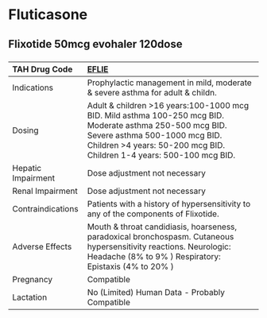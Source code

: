 # Fluticasone

## Flixotide 50mcg evohaler 120dose

##### 

| TAH Drug Code      | [EFLIE](https://www.tahsda.org.tw/drugs/hissearch.php?drug_code=EFLIE)                                                                                                                                             |
|:-------------------|:-------------------------------------------------------------------------------------------------------------------------------------------------------------------------------------------------------------------|
| Indications        | Prophylactic management in mild, moderate & severe asthma for adult & childn.                                                                                                                                      |
| Dosing             | Adult & children >16 years:100-1000 mcg BID. Mild asthma 100-250 mcg BID. Moderate asthma 250-500 mcg BID. Severe asthma 500-1000 mcg BID. Children >4 years: 50-200 mcg BID. Children 1-4 years: 500-100 mcg BID. |
| Hepatic Impairment | Dose adjustment not necessary                                                                                                                                                                                      |
| Renal Impairment   | Dose adjustment not necessary                                                                                                                                                                                      |
| Contraindications  | Patients with a history of hypersensitivity to any of the components of Flixotide.                                                                                                                                 |
| Adverse Effects    | Mouth & throat candidiasis, hoarseness, paradoxical bronchospasm. Cutaneous hypersensitivity reactions. Neurologic: Headache (8% to 9% ) Respiratory: Epistaxis (4% to 20% )                                       |
| Pregnancy          | Compatible                                                                                                                                                                                                         |
| Lactation          | No (Limited) Human Data - Probably Compatible                                                                                                                                                                      |

